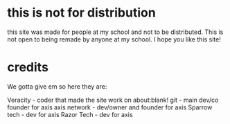 # this is not for distribution
this site was made for people at my school and not to be distributed. This is not open to being remade by anyone at my school. I hope you like this site!

# credits
We gotta give em so here they are:

Veracity - coder that made the site work on about:blank! 
git - main dev/co founder for axis
axis network - dev/owner and founder for axis
Sparrow tech - dev for axis
Razor Tech - dev for axis
